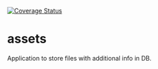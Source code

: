 [![Coverage Status](https://coveralls.io/repos/github/merkio/pmanager/badge.svg?branch=master)](https://coveralls.io/github/merkio/pmanager?branch=master)

# assets

Application to store files with additional info in DB.
